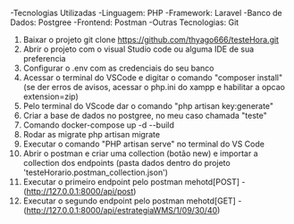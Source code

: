 -Tecnologias Utilizadas
-Linguagem: PHP
-Framework: Laravel
-Banco de Dados: Postgree
-Frontend: Postman
-Outras Tecnologias: Git

1.	Baixar o projeto git clone https://github.com/thyago666/testeHora.git
2.	Abrir o projeto com o visual Studio code ou alguma IDE de sua preferencia
3.	Configurar o .env com as credenciais do seu banco
4.	Acessar o terminal do VSCode e digitar o comando "composer install" (se der erros de avisos, acessar o php.ini do xampp e habilitar a opcao extension=zip)
5.	Pelo terminal do VScode dar o comando "php artisan key:generate"
6.	Criar a base de dados no postgree, no meu caso chamada "teste"
7.	Comando docker-compose up -d --build
8.	Rodar as migrate php artisan migrate
9.	Executar o comando "PHP artisan serve" no terminal do VS Code
10.	Abrir o postman e criar uma collection (botão new) e importar a collection dos endpoints (pasta dados dentro do projeto 'testeHorario.postman_collection.json')
11.	Executar o primeiro endpoint pelo postman mehotd[POST] - (http://127.0.0.1:8000/api/post)
12.	Executar o segundo endpoint pelo postman mehotd[GET] - (http://127.0.0.1:8000/api/estrategiaWMS/1/09/30/40)

